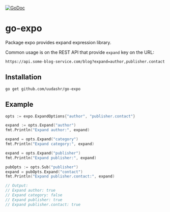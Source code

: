 [![GoDoc](https://godoc.org/github.com/uudashr/go-expo?status.svg)](https://godoc.org/github.com/uudashr/go-expo)
# go-expo
Package expo provides expand expression library.

Common usage is on the REST API that provide `expand` key on the URL:

```
https://api.some-blog-service.com/blog?expand=author,publisher.contact
```

## Installation

```
go get github.com/uudashr/go-expo
```

## Example
```go
opts := expo.ExpandOptions{"author", "publisher.contact"}

expand := opts.Expand("author")
fmt.Println("Expand author:", expand)

expand = opts.Expand("category")
fmt.Println("Expand category:", expand)

expand = opts.Expand("publisher")
fmt.Println("Expand publisher:", expand)

pubOpts := opts.Sub("publisher")
expand = pubOpts.Expand("contact")
fmt.Println("Expand publisher.contact:", expand)

// Output:
// Expand author: true
// Expand category: false
// Expand publisher: true
// Expand publisher.contact: true
```
